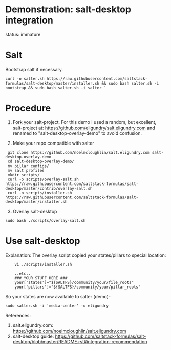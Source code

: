 # Demonstration: salt-desktop integration

status: immature

# Salt

Bootstrap salt if necessary.
```
curl -o salter.sh https://raw.githubusercontent.com/saltstack-formulas/salt-desktop/master/installer.sh && sudo bash salter.sh -i bootstrap && sudo bash salter.sh -i salter `
```

# Procedure

1. Fork your salt-project. For this demo I used a random, but excellent, salt-project at: https://github.com/eligundry/salt.eligundry.com and renamed to "salt-desktop-overlay-demo" to avoid confusion.

2. Make your repo compatible with salter
```
 git clone https://github.com/noelmcloughlin/salt.eligundry.com salt-desktop-overlay-demo
 cd salt-desktop-overlay-demo/
 mv pillar configs/
 mv salt profiles
 mkdir scripts/
 curl -o scripts/overlay-salt.sh https://raw.githubusercontent.com/saltstack-formulas/salt-desktop/master/contrib/overlay-salt.sh
 curl -o scripts/installer.sh https://raw.githubusercontent.com/saltstack-formulas/salt-desktop/master/installer.sh
```

3. Overlay salt-desktop
```
sudo bash ./scripts/overlay-salt.sh
```

# Use salt-desktop

Explanation: The overlay script copied your states/pillars to special location:
```
    vi ./scripts/installer.sh

    ..etc..
    ### YOUR STUFF HERE ###
    your['states']="${SALTFS}/community/your/file_roots"
    your['pillars']="${SALTFS}/community/your/pillar_roots"
```

So your states are now available to salter (demo)-

` sudo salter.sh -i 'media-center' -u eligundry `


References:
 1. salt.eligundry.com: https://github.com/noelmcloughlin/salt.eligundry.com
 2. salt-desktop guide: https://github.com/saltstack-formulas/salt-desktop/blob/master/README.rst#integration-recommendation
